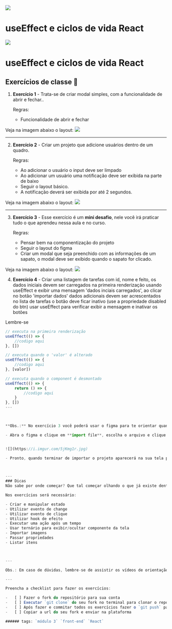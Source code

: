 ![](https://i.imgur.com/xG74tOh.png)

# useEffect e ciclos de vida React

![](https://i.imgur.com/xG74tOh.png)

# useEffect e ciclos de vida React

## Exercícios de classe 🏫

1. **Exercício 1** - Trata-se de criar modal simples, com a funcionalidade de abrir e fechar..

    Regras:
    - Funcionalidade de abrir e fechar    

Veja na imagem abaixo o layout:
![](https://i.imgur.com/OIssVaW.png)



---

2. **Exercício 2** - Criar um projeto que adicione usuários dentro de um quadro.
    
    Regras:
    - Ao adicionar o usuário o input deve ser limpado
    - Ao adicionar um usuário uma notificação deve ser exibida na parte de baixo
    - Seguir o layout básico.
    - A notificação deverá ser exibida por até 2 segundos.
    


Veja na imagem abaixo o layout:
![](https://i.imgur.com/xpCklNp.png)

---

3. **Exercício 3** - Esse exercício é um **mini desafio**, nele você irá praticar tudo o que aprendeu nessa aula e no curso.
    
    Regras:
    - Pensar bem na componentização do projeto 
    - Seguir o layout do figma
    - Criar um modal que seja  preenchido com as informações de um sapato, o modal deve ser exibido quando o sapato for clicado.


Veja na imagem abaixo o layout:
![](https://i.imgur.com/2LQjcRT.png)


4. **Exercício 4** - Criar uma listagem de tarefas com id, nome e feito, os dados iniciais devem ser carregados na primeira renderização usando useEffect e exibir uma mensagem 'dados inciais carregados', ao clicar no botão 'importar dados' dados adicionais devem ser acrescentados no lista de tarefas o botão deve ficar inativo (use a propriedade disabled do btn) usar useEffect para verificar exibir a mensagem e inativar os botões

Lembre-se

```js
// executa na primeira renderização
useEffect(() => {
    //codigo aqui
}, [])

// executa quando o 'valor' é alterado
useEffect(() => {
    //codigo aqui
}, [valor])

// executa quando o component é desmontado
useEffect(() => {
    return () => {
        //codigo aqui
    }
}, [])
---
    


**Obs.:** No exercício 3 você poderá usar o figma para te orientar quanto ao layout, dentro desse repositório nós temos um arquivo chamado **figma.fig**, para importá-lo é muito simples, veja nas imagens abaixo:

- Abra o figma e clique em **import file**, escolha o arquivo e clique em OK.


![](https://i.imgur.com/5jKmg1r.jpg)

- Pronto, quando terminar de importar o projeto aparecerá na sua tela principal do figma.



---
### Dicas
Não sabe por onde começar? Que tal começar olhando o que já existe dentro do projeto, após isso pense no projeto final e defina pequenas tarefas para chegar a esse resultado.

Nos exercícios será necessário:

- Criar e manipular estado
- Utilizar evento de change
- Utilizar evento de clique 
- Utilizar hook de efeito
- Executar uma ação após um tempo
- Usar ternário para exibir/ocultar componente da tela
- Importar imagens
- Passar propriedades
- Listar itens



---

Obs.: Em caso de dúvidas, lembre-se de assistir os vídeos de orientação.

---

Preencha a checklist para fazer os exercícios:

-   [ ] Fazer o fork do repositório para sua conta
-   [ ] Executar `git clone` do seu fork no terminal para clonar o repositório, ou clonar de outra maneira
-   [ ] Após fazer e commitar todos os exercícios fazer o `git push` para seu fork
-   [ ] Copiar a url do seu fork e enviar na plataforma

###### tags: `módulo 3` `front-end` `React`


